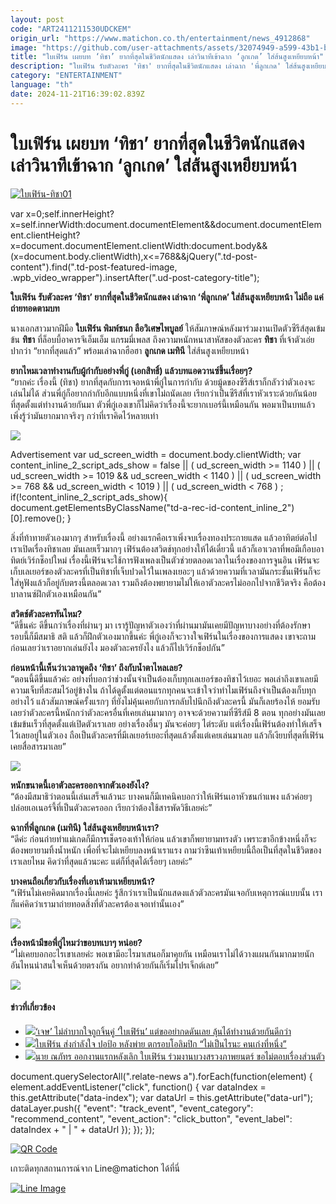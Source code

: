 ```yaml
---
layout: post
code: "ART2411211530UDCKEM"
origin_url: "https://www.matichon.co.th/entertainment/news_4912868"
image: "https://github.com/user-attachments/assets/32074949-a599-43b1-b596-016438b1a049"
title: "ใบเฟิร์น เผยบท ‘ทิชา’ ยากที่สุดในชีวิตนักแสดง เล่าวินาทีเข้าฉาก ‘ลูกเกด’ ใส่ส้นสูงเหยียบหน้า"
description: "ใบเฟิร์น รับตัวละคร 'ทิชา' ยากที่สุดในชีวิตนักแสดง เล่าฉาก 'พี่ลูกเกด' ใส่ส้นสูงเหยียบหน้า ไม่ถือ แค่ถ่ายทอดตามบท"
category: "ENTERTAINMENT"
language: "th"
date: 2024-11-21T16:39:02.839Z
---
```


# ใบเฟิร์น เผยบท ‘ทิชา’ ยากที่สุดในชีวิตนักแสดง เล่าวินาทีเข้าฉาก ‘ลูกเกด’ ใส่ส้นสูงเหยียบหน้า

[![](https://www.matichon.co.th/wp-content/uploads/2024/11/ใบเฟิร์น-ทิชา01.jpg "ใบเฟิร์น-ทิชา01")](https://www.matichon.co.th/wp-content/uploads/2024/11/ใบเฟิร์น-ทิชา01.jpg)

var x=0;self.innerHeight?x=self.innerWidth:document.documentElement&&document.documentElement.clientHeight?x=document.documentElement.clientWidth:document.body&&(x=document.body.clientWidth),x<=768&&jQuery(".td-post-content").find(".td-post-featured-image, .wpb\_video\_wrapper").insertAfter(".ud-post-category-title");

**ใบเฟิร์น รับตัวละคร ‘ทิชา’ ยากที่สุดในชีวิตนักแสดง เล่าฉาก ‘พี่ลูกเกด’ ใส่ส้นสูงเหยียบหน้า ไม่ถือ แค่ถ่ายทอดตามบท**

นางเอกสาวมากฝีมือ **ใบเฟิร์น พิมพ์ชนก ลือวิเศษไพบูลย์** ให้สัมภาษณ์หลังมาร่วมงานเปิดตัวซีรีส์สุดเข้มข้น **ทิชา** ที่ล็อบบี้อาคารจีเอ็มเอ็ม แกรมมี่เพลส ถึงความหนักหนาสาหัสของตัวละคร **ทิชา** ที่เจ้าตัวเอ่ยปากว่า “ยากที่สุดแล้ว” พร้อมเล่าฉากฮือฮา **ลูกเกด เมทินี** ใส่ส้นสูงเหยียบหน้า

**ยากไหมเวลาทำงานกับผู้กำกับอย่างพี่กู่ (เอกสิทธิ์) แล้วบทแอดวานซ์ขึ้นเรื่อยๆ?**  
“ยากค่ะ เรื่องนี้ (ทิชา) ยากที่สุดกับการเจอหน้าพี่กู่ในการกำกับ ด้วยมู้ดของซีรีส์เราก็กลัวว่าตัวเองจะเล่นไม่ได้ ส่วนพี่กู่ก็อยากกำกับอีกแบบหนึ่งที่เขาไม่ถนัดเลย เรียกว่าเป็นซีรีส์ที่เราหัวเราะด้วยกันน้อยที่สุดตั้งแต่ทำงานด้วยกันมา ตัวพี่กู่เองเขาก็ไม่คิดว่าเรื่องนี้จะยากเบอร์นี้เหมือนกัน พอมาเป็นบทแล้วเพิ่งรู้ว่ามันยากมากจริงๆ กว่าที่เราคิดไว้หลายเท่า

![](https://www.matichon.co.th/wp-content/uploads/2024/11/S__537305125_0.jpg)

Advertisement var ud\_screen\_width = document.body.clientWidth; var content\_inline\_2\_script\_ads\_show = false || ( ud\_screen\_width >= 1140 ) || ( ud\_screen\_width >= 1019 && ud\_screen\_width < 1140 ) || ( ud\_screen\_width >= 768 && ud\_screen\_width < 1019 ) || ( ud\_screen\_width < 768 ) ; if(!content\_inline\_2\_script\_ads\_show){ document.getElementsByClassName("td-a-rec-id-content\_inline\_2")\[0\].remove(); }

สิ่งที่ท้าทายตัวเองมากๆ สำหรับเรื่องนี้ อย่างแรกคือเราเพิ่งจบเรื่องทองประกายแสด แล้วอาทิตย์ต่อไปเราเปิดเรื่องทิชาเลย มันเลยเร็วมากๆ เฟิร์นต้องสวิตช์ทุกอย่างให้ได้เดี๋ยวนี้ แล้วก็เอาเวลาที่พอมีเกือบอาทิตย์เวิร์กช็อปใหม่ เรื่องนี้เฟิร์นจะใช้การฟังเพลงเป็นตัวช่วยตลอดเวลาในเรื่องของการจูนอิน เฟิร์นจะเก็บเลเยอร์ของตัวละครที่เป็นทิชาที่เจ็บปวดไว้ในเพลงเยอะๆ แล้วด้วยความที่เวลามันกระชั้นเฟิร์นก็จะใส่หูฟังแล้วก็อยู่กับตรงนี้ตลอดเวลา รวมถึงต้องพยายามไม่ให้เอาตัวละครไม่ออกไปจากชีวิตจริง คือต้องบาลานซ์ฝึกตัวเองเหมือนกัน”

**สวิตช์ตัวละครทันไหม?**  
“ดีขึ้นค่ะ ดีขึ้นกว่าเรื่องที่ผ่านๆ มา เรารู้ปัญหาตัวเองว่าที่ผ่านมามันเคยมีปัญหาบางอย่างที่ต้องรักษา รอบนี้ก็มีสมาธิ สติ แล้วก็ฝึกตัวเองมากขึ้นค่ะ พี่กู่เองก็จะวางใจเฟิร์นในเรื่องของการแสดง เขาจะถามก่อนเลยว่าเราอยากเล่นยังไง มองตัวละครยังไง แล้วก็ไปเวิร์กช็อปกัน”

**ก่อนหน้านี้เห็นว่าเวลาพูดถึง ‘ทิชา’ ถึงกับน้ำตาไหลเลย?**  
“ตอนนี้ดีขึ้นแล้วค่ะ อย่างที่บอกว่าช่วงนั้นจำเป็นต้องเก็บทุกเลเยอร์ของทิชาไว้เยอะ พอเล่าถึงเขาเลยมีความเจ็บที่สะสมไว้อยู่ข้างใน ถ้าได้ดูตั้งแต่ตอนแรกทุกคนจะเข้าใจว่าทำไมเฟิร์นถึงจำเป็นต้องเก็บทุกอย่างไว้ แล้วสัมภาษณ์ครั้งแรกๆ ที่ยังไม่คุ้นเคยกับการกลับไปนึกถึงตัวละครนี้ มันก็เลยร้องไห้ ยอมรับเลยว่าตัวละครนี้หนักกว่าตัวละครอื่นที่เคยเล่นมามากๆ อาจจะด้วยความที่ซีรีส์มี 8 ตอน ทุกอย่างมันเลยเข้มข้นเร็วที่สุดตั้งแต่เปิดตัวเราเลย อย่างเรื่องอื่นๆ มันจะค่อยๆ ไต่ระดับ แต่เรื่องนี้เฟิร์นต้องทำให้เสร็จไว้เลยอยู่ในตัวเอง ถือเป็นตัวละครที่มีเลเยอร์เยอะที่สุดแล้วตั้งแต่เคยเล่นมาเลย แล้วก็เงียบที่สุดที่เฟิร์นเคยสื่อสารมาเลย”

![](https://www.matichon.co.th/wp-content/uploads/2024/11/S__537305119_0-768x1024.jpg)

**หนักขนาดนี้เอาตัวละครออกจากตัวเองยังไง?**  
“ต้องมีสมาธิว่าตอนนี้เล่นเสร็จแล้วนะ บางคนก็มีเทคนิคบอกว่าให้เฟิร์นเอาหัวชนกำแพง แล้วค่อยๆ ปล่อยเอเนอร์จี้ที่เป็นตัวละครออก เรียกว่าต้องใช้สารพัดวิธีเลยค่ะ”

**ฉากที่พี่ลูกเกด (เมทินี) ใส่ส้นสูงเหยียบหน้าเรา?**  
“ดีค่ะ ก่อนถ่ายทำแม่เกดก็มีการเช็ดรองเท้าให้ก่อน แล้วเขาก็พยายามทรงตัว เพราะขาอีกข้างหนึ่งก็จะต้องพยายามทิ้งน้ำหนัก เพื่อที่จะไม่เหยียบลงหน้าเราแรง ถามว่าซีนเท้าเหยียบนี้ถือเป็นที่สุดในชีวิตของเราเลยไหม คิดว่าที่สุดแล้วนะคะ แต่ก็ที่สุดได้เรื่อยๆ เลยค่ะ”

**บางคนถือเกี่ยวกับเรื่องที่เอาเท้ามาเหยียบหน้า?**  
“เฟิร์นไม่เคยคิดมากเรื่องนี้เลยค่ะ รู้สึกว่าเราเป็นนักแสดงแล้วตัวละครมันเจอกับเหตุการณ์แบบนั้น เราก็แค่คิดว่าเรามาถ่ายทอดสิ่งที่ตัวละครต้องเจอเท่านั้นเอง”

![](https://www.matichon.co.th/wp-content/uploads/2024/11/S__537305122_0.jpg)

**เรื่องหน้ามีขอพี่กู่ไหมว่าขอบทเบาๆ หน่อย?**  
“ไม่เคยบอกอะไรเขาเลยค่ะ พอเขามีอะไรมาเสนอก็มาคุยกัน เหมือนเราไม่ได้วางแผนกันมากมายนัก อันไหนน่าสนใจเห็นด้วยตรงกัน อยากทำด้วยกันก็เริ่มโปรเจ็กต์เลย”

![](https://www.matichon.co.th/wp-content/uploads/2024/11/S__537305116_0.jpg)

#### ข่าวที่เกี่ยวข้อง

*   [![](https://www.matichon.co.th/wp-content/uploads/2024/10/8C8F20D0-F3BD-4665-895D-9DDA30234325.jpeg)‘เจษ’ ไม่ลำบากใจถูกจิ้นคู่ ‘ใบเฟิร์น’ แต่ขออย่ากดดันเลย ลุ้นได้ทำงานด้วยกันดีกว่า](https://www.matichon.co.th/entertainment/news_4873460)
*   [![](https://www.matichon.co.th/wp-content/uploads/2024/08/ปกข่าว-7281-9.jpg)ใบเฟิร์น ส่งกำลังใจ ปอป้อ หลังพ่าย ตกรอบโอลิมปิก “ไม่เป็นไรนะ คนเก่งที่หนึ่ง”](https://www.matichon.co.th/entertainment/news_4712147)
*   [![](https://www.matichon.co.th/wp-content/uploads/2024/07/zasx1-wed.jpg)นาย ณภัทร ออกงานแรกหลังเลิก ใบเฟิร์น ร่วมงานบวงสรวงภาพยนตร์ ขอไม่ตอบเรื่องส่วนตัว](https://www.matichon.co.th/entertainment/news_4687411)

document.querySelectorAll(".relate-news a").forEach(function(element) { element.addEventListener("click", function() { var dataIndex = this.getAttribute("data-index"); var dataUrl = this.getAttribute("data-url"); dataLayer.push({ "event": "track\_event", "event\_category": "recommend\_content", "event\_action": "click\_button", "event\_label": dataIndex + " | " + dataUrl }); }); });

[![QR Code](https://www.matichon.co.th/wp-content/uploads/2023/07/wob1371z.jpg)](https://lin.ee/ht0nDxX)

เกาะติดทุกสถานการณ์จาก Line@matichon ได้ที่นี่

[![Line Image](https://www.matichon.co.th/wp-content/uploads/2023/07/th.png)](https://lin.ee/ht0nDxX)